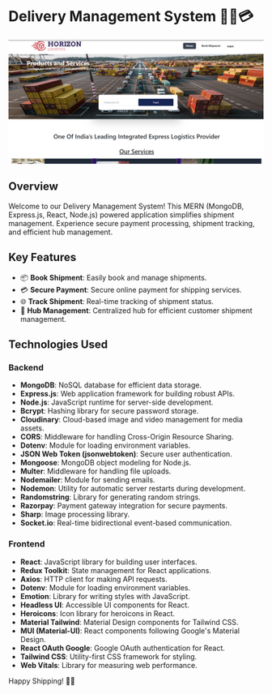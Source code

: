 # Delivery Management System 🚚💼💳

![Project Image](./server/dms.png)

## Overview

Welcome to our Delivery Management System! This MERN (MongoDB, Express.js, React, Node.js) powered application simplifies shipment management. Experience secure payment processing, shipment tracking, and efficient hub management.

## Key Features

- 📦 **Book Shipment**: Easily book and manage shipments.
- 💳 **Secure Payment**: Secure online payment for shipping services.
- 🌐 **Track Shipment**: Real-time tracking of shipment status.
- 🏢 **Hub Management**: Centralized hub for efficient customer shipment management.

## Technologies Used

### Backend

- **MongoDB**: NoSQL database for efficient data storage.
- **Express.js**: Web application framework for building robust APIs.
- **Node.js**: JavaScript runtime for server-side development.
- **Bcrypt**: Hashing library for secure password storage.
- **Cloudinary**: Cloud-based image and video management for media assets.
- **CORS**: Middleware for handling Cross-Origin Resource Sharing.
- **Dotenv**: Module for loading environment variables.
- **JSON Web Token (jsonwebtoken)**: Secure user authentication.
- **Mongoose**: MongoDB object modeling for Node.js.
- **Multer**: Middleware for handling file uploads.
- **Nodemailer**: Module for sending emails.
- **Nodemon**: Utility for automatic server restarts during development.
- **Randomstring**: Library for generating random strings.
- **Razorpay**: Payment gateway integration for secure payments.
- **Sharp**: Image processing library.
- **Socket.io**: Real-time bidirectional event-based communication.

### Frontend

- **React**: JavaScript library for building user interfaces.
- **Redux Toolkit**: State management for React applications.
- **Axios**: HTTP client for making API requests.
- **Dotenv**: Module for loading environment variables.
- **Emotion**: Library for writing styles with JavaScript.
- **Headless UI**: Accessible UI components for React.
- **Heroicons**: Icon library for heroicons in React.
- **Material Tailwind**: Material Design components for Tailwind CSS.
- **MUI (Material-UI)**: React components following Google's Material Design.
- **React OAuth Google**: Google OAuth authentication for React.
- **Tailwind CSS**: Utility-first CSS framework for styling.
- **Web Vitals**: Library for measuring web performance.



Happy Shipping! 🚀✨
